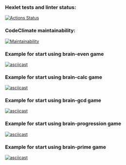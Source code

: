 ### Hexlet tests and linter status:
[![Actions Status](https://github.com/TheoryGame/frontend-project-lvl1/workflows/hexlet-check/badge.svg)](https://github.com/TheoryGame/frontend-project-lvl1/actions)
### CodeClimate maintainability:
[![Maintainability](https://api.codeclimate.com/v1/badges/0c7d79e6a1a9136fac71/maintainability)](https://codeclimate.com/github/TheoryGame/frontend-project-lvl1/maintainability)
### Example for start using brain-even game
[![asciicast](https://asciinema.org/a/Oo0CTrxl2MGjQFaclyOHUz9A1.svg)](https://asciinema.org/a/Oo0CTrxl2MGjQFaclyOHUz9A1)
### Example for start using brain-calc game
[![asciicast](https://asciinema.org/a/g3Aqk1Qp8yBEoRSFLLtNOHEcQ.svg)](https://asciinema.org/a/g3Aqk1Qp8yBEoRSFLLtNOHEcQ)
### Example for start using brain-gcd game
[![asciicast](https://asciinema.org/a/cQPqYYoXHj9t0RbxBY00KDwnU.svg)](https://asciinema.org/a/cQPqYYoXHj9t0RbxBY00KDwnU)
### Example for start using brain-progression game
[![asciicast](https://asciinema.org/a/M51BzeT8Vsntt4DRj3qViDvQU.svg)](https://asciinema.org/a/M51BzeT8Vsntt4DRj3qViDvQU)
### Example for start using brain-prime game
[![asciicast](https://asciinema.org/a/pARzE5w3hxJKksbrXwQJQE4AV.svg)](https://asciinema.org/a/pARzE5w3hxJKksbrXwQJQE4AV)